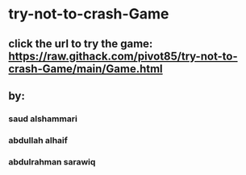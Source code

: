 # try-not-to-crash-Game
## click the url to try the game: https://raw.githack.com/pivot85/try-not-to-crash-Game/main/Game.html
## by:

### saud alshammari
### abdullah alhaif
### abdulrahman sarawiq


